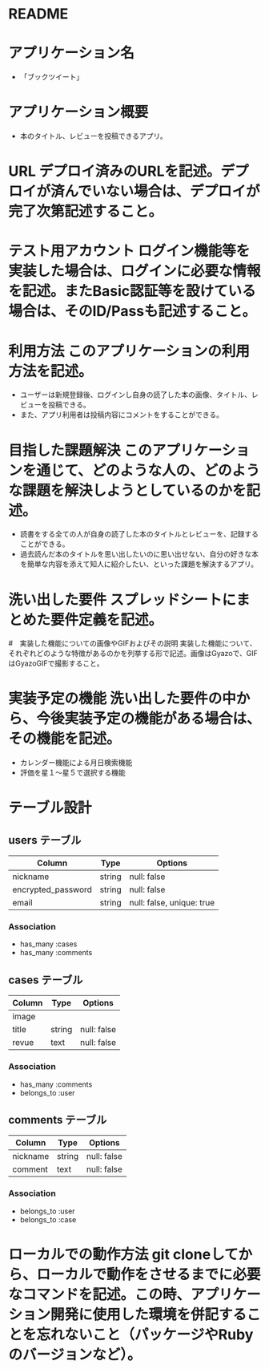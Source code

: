 # README
# アプリケーション名	
- 「ブックツイート」
# アプリケーション概要	
- 本のタイトル、レビューを投稿できるアプリ。
# URL	デプロイ済みのURLを記述。デプロイが済んでいない場合は、デプロイが完了次第記述すること。
# テスト用アカウント	ログイン機能等を実装した場合は、ログインに必要な情報を記述。またBasic認証等を設けている場合は、そのID/Passも記述すること。
# 利用方法	このアプリケーションの利用方法を記述。
- ユーザーは新規登録後、ログインし自身の読了した本の画像、タイトル、レビューを投稿できる。
- また、アプリ利用者は投稿内容にコメントをすることができる。
# 目指した課題解決	このアプリケーションを通じて、どのような人の、どのような課題を解決しようとしているのかを記述。
- 読書をする全ての人が自身の読了した本のタイトルとレビューを、記録することができる。
- 過去読んだ本のタイトルを思い出したいのに思い出せない、自分の好きな本を簡単な内容を添えて知人に紹介したい、といった課題を解決するアプリ。
# 洗い出した要件	スプレッドシートにまとめた要件定義を記述。
#　実装した機能についての画像やGIFおよびその説明	実装した機能について、それぞれどのような特徴があるのかを列挙する形で記述。画像はGyazoで、GIFはGyazoGIFで撮影すること。
# 実装予定の機能	洗い出した要件の中から、今後実装予定の機能がある場合は、その機能を記述。
- カレンダー機能による月日検索機能
- 評価を星１〜星５で選択する機能
# テーブル設計	
## users テーブル
| Column             | Type     | Options                   |
| ------------------ | -------- | ------------------------- |
| nickname           | string   | null: false               |
| encrypted_password | string   | null: false               |
| email              | string   | null: false, unique: true |
### Association
- has_many :cases
- has_many :comments
## cases テーブル
| Column             | Type     | Options                   |
| ------------------ | -------- | ------------------------- |
| image              |          |                           |
| title              | string   | null: false               |
| revue              | text     | null: false               |
### Association
- has_many :comments
- belongs_to :user
## comments テーブル
| Column          | Type       | Options                        |
| --------------- | ---------- | ------------------------------ |
| nickname        | string     | null: false                    |
| comment         | text       | null: false                    |
### Association
- belongs_to :user
- belongs_to :case

# ローカルでの動作方法	git cloneしてから、ローカルで動作をさせるまでに必要なコマンドを記述。この時、アプリケーション開発に使用した環境を併記することを忘れないこと（パッケージやRubyのバージョンなど）。